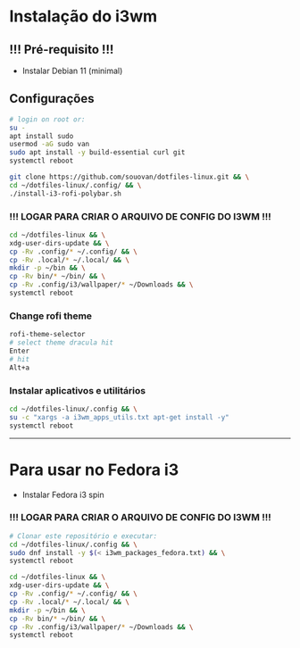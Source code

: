 # Instalação do i3wm

## !!! Pré-requisito !!!

* Instalar Debian 11 (minimal)

## Configurações

```sh
# login on root or:
su -
apt install sudo
usermod -aG sudo van
sudo apt install -y build-essential curl git
systemctl reboot
```

```sh
git clone https://github.com/souovan/dotfiles-linux.git && \
cd ~/dotfiles-linux/.config/ && \
./install-i3-rofi-polybar.sh
```

### !!! LOGAR PARA CRIAR O ARQUIVO DE CONFIG DO I3WM !!!

```sh
cd ~/dotfiles-linux && \
xdg-user-dirs-update && \
cp -Rv .config/* ~/.config/ && \
cp -Rv .local/* ~/.local/ && \
mkdir -p ~/bin && \
cp -Rv bin/* ~/bin/ && \
cp -Rv .config/i3/wallpaper/* ~/Downloads && \
systemctl reboot
```

### Change rofi theme

```sh
rofi-theme-selector
# select theme dracula hit 
Enter
# hit 
Alt+a
```

### Instalar aplicativos e utilitários

```sh
cd ~/dotfiles-linux/.config && \
su -c "xargs -a i3wm_apps_utils.txt apt-get install -y"
systemctl reboot
```

***

# Para usar no Fedora i3

* Instalar Fedora i3 spin

### !!! LOGAR PARA CRIAR O ARQUIVO DE CONFIG DO I3WM !!!

```sh
# Clonar este repositório e executar:
cd ~/dotfiles-linux/.config && \
sudo dnf install -y $(< i3wm_packages_fedora.txt) && \
systemctl reboot
```

```sh
cd ~/dotfiles-linux && \
xdg-user-dirs-update && \
cp -Rv .config/* ~/.config/ && \
cp -Rv .local/* ~/.local/ && \
mkdir -p ~/bin && \
cp -Rv bin/* ~/bin/ && \
cp -Rv .config/i3/wallpaper/* ~/Downloads && \
systemctl reboot
```